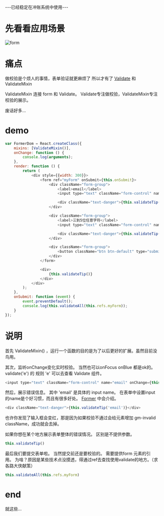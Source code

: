 ---已经稳定在冲账系统中使用---

# 先看看应用场景
![form](https://cloud.githubusercontent.com/assets/1010130/11001619/088f41dc-84e3-11e5-8c40-542704e8d1de.gif)

# 痛点
做校验是个烦人的事情，表单验证就更麻烦了
所以才有了 [Validate](https://github.com/gmfe/react-gm/issues/5) 和 ValidateMixin

ValidateMixin 连接 form 和 Validate。 
Validate专注做校验，ValidateMixin专注校验的展示。

废话好多...

# demo
```js
var FormerDom = React.createClass({
    mixins: [ValidateMixin()],
    onChange: function () {
        console.log(arguments);
    },
    render: function () {
        return (
            <div style={{width: 300}}>
                <form ref="myForm" onSubmit={this.onSubmit}>
                    <div className="form-group">
                        <label>email</label>
                        <input type="text" className="form-control" name="email" onChange={this.validate('e')}/>

                        <div className="text-danger">{this.validateTip('email')}</div>
                    </div>

                    <div className="form-group">
                        <label>三到5位任意字符</label>
                        <input type="text" className="form-control" name="height" onChange={this.validate('s3-5')}/>

                        <div className="text-danger">{this.validateTip('height')}</div>
                    </div>

                    <div className="form-group">
                        <button className="btn btn-default" type="submit">submit</button>
                    </div>
                </form>

                <div>
                    {this.validateTip()}
                </div>
            </div>
        );
    },
    onSubmit: function (event) {
        event.preventDefault();
        console.log(this.validateAll(this.refs.myForm));
    }
});
```

# 说明
首先 ValidateMixin() ，运行一个函数的目的是为了以后更好的扩展。虽然目前没鸟用。

其次，监听onChange变化实时校验。 当然也可以onFocus onBlue 都是ok的。
validate('e') 的 规则 'e' 可以去查看 Validate 组件。
```js
<input type="text" className="form-control" name="email" onChange={this.validate('e')}/> 
```

然后，展示错误信息。 其中 'email' 是具体的 input name。 在表单中设置input的name是个好习惯，而且有很多好处。 [Former](https://github.com/gmfe/react-gm/issues/3) 中会介绍。
```js
<div className="text-danger">{this.validateTip('email')}</div>
```

也许你发现了输入框会变红，那是因为如果校验不通过会给元素增加 gm-invalid className，成功就会去掉。

如果你想在某个地方展示表单整体的错误情况。 区别是不提供参数。
```js
this.validateTip()
```

最后我们要提交表单啦。  当然提交前还是要校验的。
需要提供form 元素的引用。 为啥？原因是某些技术点没摸透，得通过ref去查找使用validate的地方。（求各路大侠献策）
```js
this.validateAll(this.refs.myForm)
```

# end
就这些...